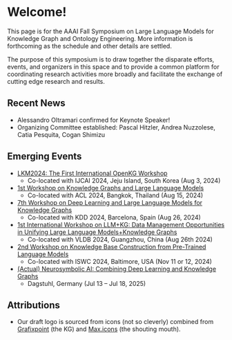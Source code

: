 # Welcome!
This page is for the AAAI Fall Symposium on Large Language Models for Knowledge Graph and Ontology Engineering. More information is forthcoming as the schedule and other details are settled.

The purpose of this symposium is to draw together the disparate efforts, events, and organizers in this space and to provide a common platform for coordinating research activities more broadly and facilitate the exchange of cutting edge research and results.

## Recent News
* Alessandro Oltramari confirmed for Keynote Speaker!
* Organizing Committee established: Pascal Hitzler, Andrea Nuzzolese, Catia Pesquita, Cogan Shimizu

## Emerging Events
* [LKM2024: The First International OpenKG Workshop](https://lkm2024.openkg.org/)
  * Co-located with IJCAI 2024, Jeju Island, South Korea (Aug 3, 2024)
* [1st Workshop on Knowledge Graphs and Large Language Models](https://kallmworkshop.github.io/kallm2024/)
  * Co-located with ACL 2024, Bangkok, Thailand (Aug 15, 2024)
* [7th Workshop on Deep Learning and Large Language Models for Knowledge Graphs](https://genetasefa.github.io/dl4kg2024)
  * Co-located with KDD 2024, Barcelona, Spain (Aug 26, 2024)
* [1st International Workshop on LLM+KG: Data Management Opportunities in Unifying Large Language Models+Knowledge Graphs](https://seucoin.github.io/workshop/llmkg/)
  * Co-located with VLDB 2024, Guangzhou, China (Aug 26th 2024)
* [2nd Workshop on Knowledge Base Construction from Pre-Trained Language Models  ](https://lm-kbc.github.io/workshop2024/)
  * Co-located with ISWC 2024, Baltimore, USA (Nov 11 or 12, 2024)
* [(Actual) Neurosymbolic AI: Combining Deep Learning and Knowledge Graphs](https://www.dagstuhl.de/en/seminars/seminar-calendar/seminar-details/25291)
  * Dagstuhl, Germany (Jul 13 – Jul 18, 2025)

## Attributions
* Our draft logo is sourced from icons (not so cleverly) combined from [Grafixpoint](https://www.flaticon.com/authors/grafixpoint) (the KG) and [Max.icons](https://www.flaticon.com/authors/maxicons) (the shouting mouth).
